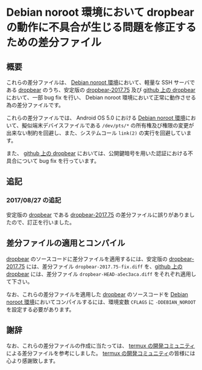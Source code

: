 # Debian noroot 環境において dropbear の動作に不具合が生じる問題を修正するための差分ファイル

## 概要

これらの差分ファイルは、 [Debian noroot 環境][1]において、軽量な SSH サーバである [dropbear][2] のうち、安定版の [dropbear-2017.75][3] 及び [github 上の dropbear][4] において、一部 bug fix を行い、 Debian noroot 環境において正常に動作させる為の差分ファイルです。

これらの差分ファイルでは、 Android OS 5.0 における [Debian noroot 環境][1]において、擬似端末デバイスファイルである ```/dev/pts/*``` の所有権及び権限の変更が出来ない制約を回避し、また、システムコール ```link(2)``` の実行を回避しています。

また、 [github 上の dropbear][4] においては、公開鍵暗号を用いた認証における不具合について bug fix を行っています。

## 追記

### 2017/08/27 の追記

安定版の [dropbear][2] である [dropbear-2017.75][4] の差分ファイルに誤りがありましたので、訂正を行いました。

## 差分ファイルの適用とコンパイル

[dropbear][2] のソースコードに差分ファイルを適用するには、安定版の [dropbear-2017.75][3] には、差分ファイル ```dropbear-2017.75-fix.diff``` を、[github 上の dropbear][4] には、差分ファイル ```dropbear-HEAD-a5ec3aca.diff``` をそれぞれ適用して下さい。

なお、これらの差分ファイルを適用した [dropbear][2] のソースコードを [Debian noroot 環境][1]においてコンパイルするには、環境変数 ```CFLAGS``` に ```-DDEBIAN_NOROOT``` を設定する必要があります。

## 謝辞

なお、これらの差分ファイルの作成に当たっては、 [termux の開発コミュニティ][5] による差分ファイルを参考にしました。 [termux の開発コミュニティ][5]の皆様には心より感謝致します。

<!-- URL Reference -->

[1]:https://play.google.com/store/apps/details?id=com.cuntubuntu&hl=ja
[2]:https://matt.ucc.asn.au/dropbear/dropbear.html
[3]:https://matt.ucc.asn.au/dropbear/releases/dropbear-2017.75.tar.bz2
[4]:https://github.com/mkj/dropbear
[5]:https://termux.com/